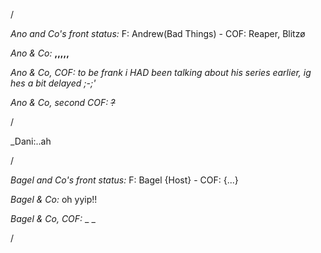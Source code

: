 /

*Ano and Co's front status:* F: Andrew(Bad Things)  - COF: Reaper, Blitzø

_Ano & Co:_ **,,,,,**

_Ano & Co, COF:_ _to be frank i HAD been talking about his series earlier, ig hes a bit delayed ;-;'_

_Ano & Co, second COF:_ _~~?~~_

/

_Dani:..ah

/

*Bagel and Co's front status:* F: Bagel {Host} - COF: {...}

_Bagel & Co:_ oh yyip!!

_Bagel & Co, COF:_ _ _

/
